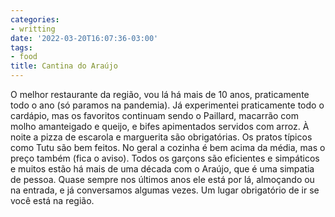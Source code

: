 ```yaml
---
categories:
- writting
date: '2022-03-20T16:07:36-03:00'
tags:
- food
title: Cantina do Araújo
---
```


O melhor restaurante da região, vou lá há mais de 10 anos, praticamente todo o ano (só paramos na pandemia). Já experimentei praticamente todo o cardápio, mas os favoritos continuam sendo o Paillard, macarrão com molho amanteigado e queijo, e bifes apimentados servidos com arroz. À noite a pizza de escarola e marguerita são obrigatórias. Os pratos típicos como Tutu são bem feitos. No geral a cozinha é bem acima da média, mas o preço também (fica o aviso). Todos os garçons são eficientes e simpáticos e muitos estão há mais de uma década com o Araújo, que é uma simpatia de pessoa. Quase sempre nos últimos anos ele está por lá, almoçando ou na entrada, e já conversamos algumas vezes. Um lugar obrigatório de ir se você está na região.